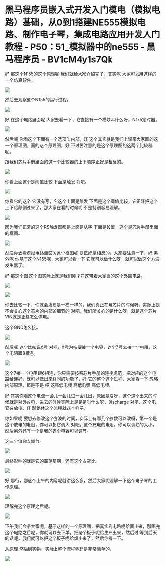 # 黑马程序员嵌入式开发入门模电（模拟电路）基础，从0到1搭建NE555模拟电路、制作电子琴，集成电路应用开发入门教程 - P50：51_模拟器中的ne555 - 黑马程序员 - BV1cM4y1s7Qk

好 那这个N155的这个原理呢 我们就给大家介绍完了，其实呢 大家可以用这样的一个仿真软件。

![](img/002c3bb1f4d787c8903757b3fdf29b03_1.png)

然后去观察这个N155的运行过程。

![](img/002c3bb1f4d787c8903757b3fdf29b03_3.png)

好 在这个电路里面呢 大家去看一下，它直接有一个模块叫什么呀，N155定时器。

![](img/002c3bb1f4d787c8903757b3fdf29b03_5.png)

然后呢 你看这个下面有一个选项叫内部，好 这个其实就是我们上课带大家画的这一个原理图，画的这个原理图，好 不过要注意的是这个原理图的这两个比较器呢。

跟我们芯片手册里面的这一个比较器的上下顺序正好是相反的。

![](img/002c3bb1f4d787c8903757b3fdf29b03_7.png)

你看上面这个是阈值比较 下面是触发 对吧。

![](img/002c3bb1f4d787c8903757b3fdf29b03_9.png)

你看它的这个 它没有写，它这个上面是触发 下面是这个阈值比较，它正好把这个上下给颠倒过来了，那大家在看的时候呢 不是特别容易理解。

![](img/002c3bb1f4d787c8903757b3fdf29b03_11.png)

因为我们正常的这个RS触发器都是上面是从字 下面是设置，这个是芯片手册里面的框图。

![](img/002c3bb1f4d787c8903757b3fdf29b03_13.png)

然后你去看模拟电路里面的这个框图呢 是正好是相反的，大家要注意一下，好 另外呢 你基于这个N155呢，大家可以看一下 它就可以做什么呀，就可以做这个方波发生器了。

好 那这个图 这个图实际上就是我们刚才在这带着大家画的这个外围电路。

![](img/002c3bb1f4d787c8903757b3fdf29b03_15.png)

![](img/002c3bb1f4d787c8903757b3fdf29b03_16.png)

你去比较一下，你就会发现是一模一样的，我们真正在用芯片的时候呀，实际上是不会关心这个芯片的内部的细节的 对吧，我们所关心的是什么呀，就是这个芯片VIN就是正极怎么供电。

这个GND怎么接。

![](img/002c3bb1f4d787c8903757b3fdf29b03_18.png)

然后呢 这个比如说6号 对吧，6号为啥要接一个电容，这个7号去接一个电阻，这个电阻跟8相连。

![](img/002c3bb1f4d787c8903757b3fdf29b03_20.png)

这个7接一个电阻跟6相连，你只需要按照芯片手册的连接规范，把对应的这个电路给连好，就可以做出来相同的功能了，好 它的整个这个过程，大家看一下 忽略内部原理，那是不是 哎 这高低电频 高低电频 高低电频。

好 其实你看这个电流一会儿一会儿进一会儿出，原因是啥呀，这个这个出来的时候就是对外放电，进去的时候实际上是是是叫什么呀，Discharge 对吧，这个电容在放电，好 那整体这个流程就这个样子。

你如果呢 要想去修改这个方波的时间，实际上有哪几个参数可以改呀，第一个是这个放电的电阻，你可以把它调大 对吧，这个充电的电阻，你可以调它的大小，然后另外还有一个是我的这个电容可以调节。

这三个值你去调节。

![](img/002c3bb1f4d787c8903757b3fdf29b03_22.png)

最终影响的就是它的震荡周期，还有这个占空比。

![](img/002c3bb1f4d787c8903757b3fdf29b03_24.png)

好 那行，那这个上午的内容呢就讲这么多，然后大家呢理解一下这个电子琴的工作原理。

![](img/002c3bb1f4d787c8903757b3fdf29b03_26.png)

理解完这个原理之后呢。

![](img/002c3bb1f4d787c8903757b3fdf29b03_28.png)

下午我们会带大家呢，基于这样的一个原理图，把真实的电路呢给画出来，那画完这个电路之后呢，你就可以去下单，把这个板子呢给生产出来，然后过 等到后天的话呢，我们就可以把这个板子呢给焊出来了，然后你看一下。

从原理 然后到实物，实际上整个流程呢还是非常简单的。

![](img/002c3bb1f4d787c8903757b3fdf29b03_30.png)